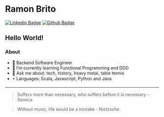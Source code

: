 # Ramon Brito 

 [![Linkedin Badge](https://img.shields.io/badge/-ramondsb-blue?style=flat-square&logo=Linkedin&logoColor=white&link=https://www.linkedin.com/in/ramondsb/)](https://www.linkedin.com/in/ramondsb/)
[![Github Badge](https://img.shields.io/badge/-ramondsb-black?style=flat-square&logo=Github&logoColor=white&link=https://www.github.com/ramondsb)](http://github.com/ramondsb)


## Hello World!

### About

- :high_brightness: Backend Software Engineer
- 🌱 I’m currently learning Functional Programming and DDD
- 💬 Ask me about: tech, history, heavy metal, table tennis
-  ⚡ Languages: Scala, Javascript, Python and Java

___

> Suffers more than necessary, who suffers before it is necessary - Seneca

> Without music, life would be a mistake - Nietzsche